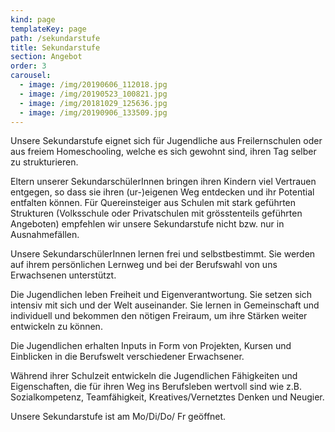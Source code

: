 ```yaml
---
kind: page
templateKey: page
path: /sekundarstufe
title: Sekundarstufe
section: Angebot
order: 3
carousel:
  - image: /img/20190606_112018.jpg
  - image: /img/20190523_100821.jpg
  - image: /img/20181029_125636.jpg
  - image: /img/20190906_133509.jpg
---
```

Unsere Sekundarstufe eignet sich für Jugendliche aus Freilernschulen oder aus freiem Homeschooling, welche es sich gewohnt sind, ihren Tag selber zu strukturieren.

Eltern unserer SekundarschülerInnen bringen ihren Kindern viel  Vertrauen entgegen, so dass sie ihren (ur-)eigenen Weg entdecken und ihr Potential entfalten können. Für Quereinsteiger aus Schulen mit stark geführten Strukturen (Volksschule oder Privatschulen mit grösstenteils geführten Angeboten) empfehlen wir unsere Sekundarstufe nicht bzw. nur in Ausnahmefällen.

Unsere SekundarschülerInnen lernen frei und selbstbestimmt. Sie werden auf ihrem persönlichen Lernweg und bei der Berufswahl von uns Erwachsenen unterstützt.

Die Jugendlichen leben Freiheit und Eigenverantwortung. Sie setzen sich intensiv mit sich und der Welt auseinander. Sie lernen in Gemeinschaft und individuell und bekommen den nötigen Freiraum, um ihre Stärken weiter entwickeln zu können.

Die Jugendlichen erhalten Inputs in Form von Projekten, Kursen und Einblicken in die Berufswelt verschiedener Erwachsener.

Während ihrer Schulzeit entwickeln die Jugendlichen Fähigkeiten und Eigenschaften, die für ihren Weg ins Berufsleben wertvoll sind wie z.B. Sozialkompetenz, Teamfähigkeit, Kreatives/Vernetztes Denken und Neugier.

Unsere Sekundarstufe ist am Mo/Di/Do/ Fr geöffnet.